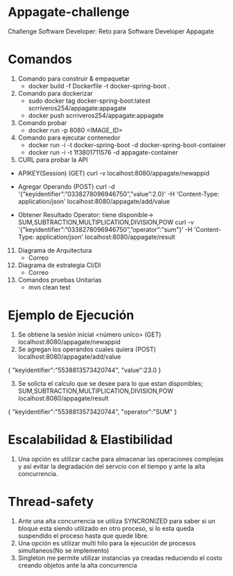 # Appagate-challenge
Challenge Software Developer: Reto para Software Developer Appagate
# Comandos

1) Comando para construir & empaquetar
    * docker build -f Dockerfile -t docker-spring-boot .
3) Comando para dockerizar
    * sudo docker tag docker-spring-boot:latest scrriveros254/appagate:appagate
    * docker push scrriveros254/appagate:appagate
5) Comando probar
    * docker run -p 8080 <IMAGE_ID> 
7) Comando para ejecutar contenedor
   * docker run -i -t  docker-spring-boot -d docker-spring-boot-container
   * docker run -i -t  1f3801711576 -d appagate-container 
9) CURL para probar la API

  * APIKEY(Session) (GET)
  curl -v localhost:8080/appagate/newappid
  
  * Agregar Operando (POST)
  curl -d '{"keyidentifier”:”0338278096946750”,”value”:2.0}’ -H 'Content-Type: application/json' localhost:8080/appagate/add/value
  
  * Obtener Resultado
  Operator: tiene disponible-> SUM,SUBTRACTION,MULTIPLICATION,DIVISION,POW
  curl -v '{"keyidentifier”:”0338278096946750”,”operator”:"sum"}’ -H 'Content-Type: application/json' localhost:8080/appagate/result
  
11) Diagrama de Arquitectura
    * Correo
13) Diagrama de estrategia CI/DI
    * Correo
14) Comandos pruebas Unitarias
    * mvn clean test
    
# Ejemplo de Ejecución

1) Se obtiene la sesión inicial <número unico> (GET)
localhost:8080/appagate/newappid
2) Se agregan los operandos cuales quiera (POST)
localhost:8080/appagate/add/value

{
    "keyidentifier":"5538813573420744",
    "value":23.0
}

3) Se solicta el calculo que se desee para lo que estan disponibles; SUM,SUBTRACTION,MULTIPLICATION,DIVISION,POW
localhost:8080/appagate/result

{
    "keyidentifier":"5538813573420744",
    "operator":"SUM"
}

# Escalabilidad & Elastibilidad

1) Una opción es utilizar cache para almacenar las operaciones complejas y así evitar la degradación del servcio con el tiempo 
   y ante la alta concurrencia.
   
# Thread-safety

1) Ante una alta concurrencia se utiliza SYNCRONIZED para saber si un bloque esta siendo utilizado en otro proceso, si lo esta queda suspendido el proceso
   hasta que quede libre.
3) Una opción es utilizar multi hilo para la ejecución de procesos simultaneos(No se implemento)
4) Singleton me permite utilizar instancias ya creadas reduciendo el costo creando objetos ante la alta concurrencia



